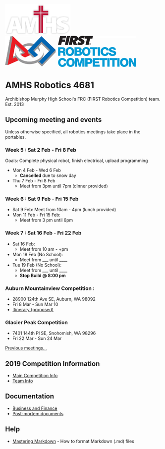 ﻿
![AMHS Logo](img/amhs-logo-white-100.png) ![FRC Logo](img/frc-logo-100.png)

# AMHS Robotics 4681
Archibishop Murphy High School's FRC (FIRST Robotics Competition) team.  
Est. 2013

## Upcoming meeting and events

Unless otherwise specified, all robotics meetings take place in the portables.


### Week 5 : Sat 2 Feb - Fri 8 Feb
Goals: Complete physical robot, finish electrical, upload programming
* Mon 4 Feb - Wed 6 Feb
  * **Cancelled** due to snow day
* Thu 7 Feb - Fri 8 Feb
  * Meet from 3pm until 7pm (dinner provided)

### Week 6 : Sat 9 Feb - Fri 15 Feb
* Sat 9 Feb:
  Meet from 10am - 4pm (lunch provided)
* Mon 11 Feb - Fri 15 Feb:
  * Meet from 3 pm until 6pm

### Week 7 : Sat 16 Feb - Fri 22 Feb
* Sat 16 Feb:
    * Meet from 10 am - +pm
* Mon 18 Feb (No School):
    * Meet from ___ until ____
* Tue 19 Feb (No School):
    * Meet from ___ until ____
    * **Stop Build @ 8:00 pm**

### Auburn Mountainview Competition : 
* 28900 124th Ave SE, Auburn, WA 98092
* Fri 8 Mar - Sun Mar 10
* [Itinerary (proposed)](docs/2019/itinerary_AuburnMtView.md)
    
### Glacier Peak Competition
* 7401 144th Pl SE, Snohomish, WA 98296
* Fri 22 Mar - Sun 24 Mar
    

[Previous meetings...](docs/2019/meetingshistory.md)

## 2019 Competition Information

* [Main Competition Info](docs/2019/README.md)
* [Team Info](docs/2019/teams)

## Documentation

* [Business and Finance](docs/2019/teams/business-team.md)
* [Post-mortem documents](docs/post-mortem.md)

## Help

* [Mastering Markdown](https://guides.github.com/features/mastering-markdown/) - How to format Markdown (.md) files
